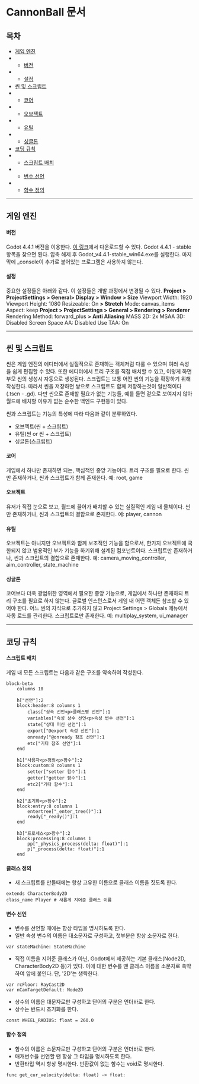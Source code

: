 # CannonBall 문서
##  목차
- [게임 엔진](#게임-엔진)
- - [버전](#버전)
- - [설정](#버전)
- [씬 및 스크립트](#씬-및-스크립트)
- - [코어](#scene)
- - [오브젝트](#오브젝트)
- - [유틸](#유틸)
- - [싱글톤](#싱글톤) 
- [코딩 규칙](#코딩-규칙)
- - [스크립트 배치](#스크립트-배치)
- - [변수 선언](#변수-선언)
- - [함수 정의](#함수-정의)

****

## 게임 엔진
#### 버전
Godot 4.4.1 버전을 이용한다. [이 링크](https://godotengine.org/download/archive/)에서 다운로드할 수 있다. Godot 4.4.1 - stable 항목을 찾으면 된다.
압축 해제 후 Godot_v4.4.1-stable_win64.exe를 실행한다. 마지막에 _console이 추가로 붙어있는 프로그램은 사용하지 않는다.

#### 설정
중요한 설정들은 아래와 같다. 이 설정들은 개발 과정에서 변경될 수 있다.
**Project > ProjectSettings > General> Display > Window**
**> Size**
Viewport Width: 1920
Viewport Height: 1080
Resizeable: On
**> Stretch**
Mode: canvas_items
Aspect: keep
**Project > ProjectSettings > General > Rendering**
**> Renderer**
Rendering Method: forward_plus
**> Anti Aliasing**
MASS 2D: 2x
MSAA 3D: Disabled
Screen Space AA: Disabled
Use TAA: On 

****

## 씬 및 스크립트
씬은 게임 엔진의 에디터에서 실질적으로 존재하는 객체저럼 다룰 수 있으며 여러 속성을 쉽게 편집할 수 있다. 또한 에디터에서 트리 구조를 직접 배치할 수 있고, 이렇게 하면 부모 씬의 생성시 자동으로 생성된다.
스크립트는 보통 어떤 씬의 기능을 확장하기 위해 작성한다. 따라서 씬을 저장하면 쌍으로 스크립트도 함께 저장하는것이 일반적이다(.tscn - .gd). 다만 씬으로 존재할 필요가 없는 기능들, 예를 들면 겉으로 보여지지 않아 월드에 배치할 이유가 없는 순수한 백엔드 구현등이 있다.

씬과 스크립트는 기능의 특성에 따라 다음과 같이 분류하였다.
- 오브젝트(씬 + 스크립트)
- 유틸(씬 or 씬 + 스크립트)
- 싱글톤(스크립트)

#### 코어
게임에서 하나만 존재하면 되는, 핵심적인 중앙 기능이다. 트리 구조를 필요로 한다.
씬만 존재하거나, 씬과 스크립트가 함께 존재한다.
예: root, game

#### 오브젝트
유저가 직접 눈으로 보고, 월드에 끌어가 배치할 수 있는 실질적인 게임 내 물체이다.
씬만 존재하거나, 씬과 스크립트의 결합으로 존재한다.
예: player, cannon

#### 유틸
오브젝트는 아니지만 오브젝트와 함께 보조적인 기능을 함으로서, 한가지 오브젝트에 국한되지 않고 범용적인 부가 기능을 하기위해 설계된 컴포넌트이다.
스크립트만 존재하거나, 씬과 스크립트의 결합으로 존재한다.
예: camera_moving_controller, aim_controller, state_machine

#### 싱글톤
코어보다 더욱 광범위한 영역에서 필요한 중앙 기능으로, 게임에서 하나만 존재하되 트리 구조를 필요로 하지 않는다. 글로벌 인스턴스로서 게임 내 어떤 객체든 참조할 수 있어야 한다. 어느 씬의 자식으로 추가하지 않고 Project Settings > Globals 메뉴에서 자동 로드를 관리한다.
스크립트로만 존재한다.
예: multiplay_system, ui_manager

****

## 코딩 규칙
#### 스크립트 배치
게임 내 모든 스크립트는 다음과 같은 구조를 약속하여 작성한다.

```mermaid
block-beta
    columns 10

    h["선언"]:2
    block:header:8 columns 1
        class["상속 선언<p>클래스명 선언"]:1
        variables["속성 상수 선언<p>속성 변수 선언"]:1
        state["상태 머신 선언"]:1
        export["@export 속성 선언"]:1
        onready["@onready 참조 선언"]:1
        etc["기타 참조 선언"]:1
    end

    h1["사용자<p>정의<p>함수"]:2
    block:custom:8 columns 1
        setter["setter 함수"]:1
        getter["getter 함수"]:1
        etc2["기타 함수"]:1
    end

    h2["초기화<p>함수"]:2
    block:entry:8 columns 1
        entertree["_enter_tree()"]:1
        ready["_ready()"]:1
    end

    h3["프로세스<p>함수"]:2
    block:processing:8 columns 1
        pp["_physics_process(delta: float)"]:1
        p["_process(delta: float)"]:1
    end

```
#### 클래스 정의
- 새 스크립트를 만들때에는 항상 고유한 이름으로 클래스 이름을 짓도록 한다.
```gdscript
extends CharacterBody2D
class_name Player # 새롭게 지어준 클래스 이름
```

#### 변수 선언
- 변수를 선언할 때에는 항상 타입을 명시하도록 한다.
- 일반 속성 변수의 이름은 대소문자로 구성하고, 첫부분은 항상 소문자로 한다. 
```gdscript
var stateMachine: StateMachine
```
- 직접 이름을 지어준 클래스가 아닌, Godot에서 제공하는 기본 클래스(Node2D, CharacterBody2D 등)가 있다. 이에 대한 변수를 땐 클래스 이름을 소문자로 축약하여 앞에 붙인다. 단, '2D'는 생략한다.
```gdscript
var rcFloor: RayCast2D
var nCamTargetDefault: Node2D
``` 
- 상수의 이름은 대문자로만 구성하고 단어의 구분은 언더바로 한다.
- 상수는 반드시 초기화를 한다.
```gdscript
const WHEEL_RADIUS: float = 260.0
```
#### 함수 정의
- 함수의 이름은 소문자로만 구성하고 단어의 구분은 언더바로 한다.
- 매개변수을 선언할 땐 항상 그 타입을 명시하도록 한다.
- 반환타입 역시 항상 명시한다. 반환값이 없는 함수는 void로 명시한다.
```gdscript
func get_cur_velocity(delta: float) -> float:
```